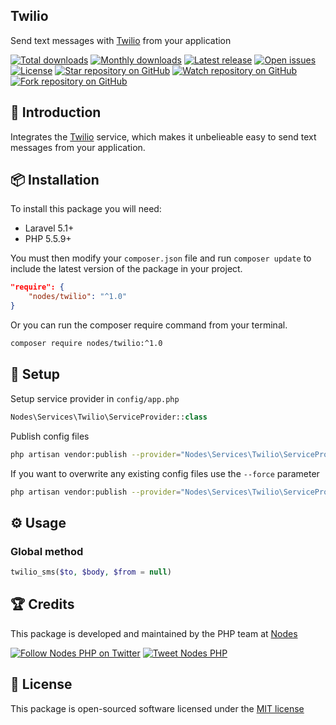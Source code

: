 ## Twilio

Send text messages with [Twilio](http://twilio.com) from your application

[![Total downloads](https://img.shields.io/packagist/dt/nodes/twilio.svg)](https://packagist.org/packages/nodes/twilio)
[![Monthly downloads](https://img.shields.io/packagist/dm/nodes/twilio.svg)](https://packagist.org/packages/nodes/twilio)
[![Latest release](https://img.shields.io/packagist/v/nodes/twilio.svg)](https://packagist.org/packages/nodes/twilio)
[![Open issues](https://img.shields.io/github/issues/nodes-php/twilio.svg)](https://github.com/nodes-php/twilio/issues)
[![License](https://img.shields.io/packagist/l/nodes/twilio.svg)](https://packagist.org/packages/nodes/twilio)
[![Star repository on GitHub](https://img.shields.io/github/stars/nodes-php/twilio.svg?style=social&label=Star)](https://github.com/nodes-php/twilio/stargazers)
[![Watch repository on GitHub](https://img.shields.io/github/watchers/nodes-php/twilio.svg?style=social&label=Watch)](https://github.com/nodes-php/twilio/watchers)
[![Fork repository on GitHub](https://img.shields.io/github/forks/nodes-php/twilio.svg?style=social&label=Fork)](https://github.com/nodes-php/twilio/network)

## 📝 Introduction

Integrates the [Twilio](http://twilio.com) service, which makes it unbelieable easy to send text messages from your application.

## 📦 Installation

To install this package you will need:

* Laravel 5.1+
* PHP 5.5.9+

You must then modify your `composer.json` file and run `composer update` to include the latest version of the package in your project.

```json
"require": {
    "nodes/twilio": "^1.0"
}
```

Or you can run the composer require command from your terminal.

```bash
composer require nodes/twilio:^1.0
```

## 🔧 Setup

Setup service provider in `config/app.php`

```php
Nodes\Services\Twilio\ServiceProvider::class
```

Publish config files

```bash
php artisan vendor:publish --provider="Nodes\Services\Twilio\ServiceProvider"
```

If you want to overwrite any existing config files use the `--force` parameter

```bash
php artisan vendor:publish --provider="Nodes\Services\Twilio\ServiceProvider" --force
```
## ⚙ Usage

### Global method

```php
twilio_sms($to, $body, $from = null)
```

## 🏆 Credits

This package is developed and maintained by the PHP team at [Nodes](http://nodesagency.com)

[![Follow Nodes PHP on Twitter](https://img.shields.io/twitter/follow/nodesphp.svg?style=social)](https://twitter.com/nodesphp) [![Tweet Nodes PHP](https://img.shields.io/twitter/url/http/nodesphp.svg?style=social)](https://twitter.com/nodesphp)

## 📄 License

This package is open-sourced software licensed under the [MIT license](http://opensource.org/licenses/MIT)
